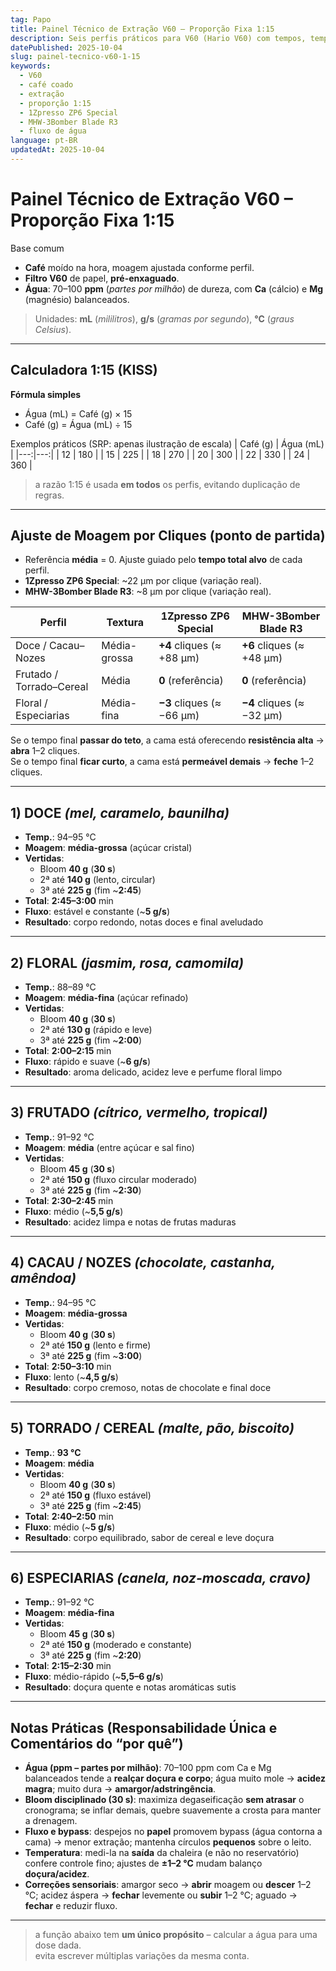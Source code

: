 ```yaml
---
tag: Papo
title: Painel Técnico de Extração V60 — Proporção Fixa 1:15
description: Seis perfis práticos para V60 (Hario V60) com tempos, temperaturas e fluxos, além de tabela de cliques para 1Zpresso ZP6 Special e MHW-3Bomber Blade R3.
datePublished: 2025-10-04
slug: painel-tecnico-v60-1-15
keywords:
  - V60
  - café coado
  - extração
  - proporção 1:15
  - 1Zpresso ZP6 Special
  - MHW-3Bomber Blade R3
  - fluxo de água
language: pt-BR
updatedAt: 2025-10-04
---
```


# Painel Técnico de Extração V60 – Proporção Fixa 1:15

Base comum

- **Café** moído na hora, moagem ajustada conforme perfil.
- **Filtro V60** de papel, **pré-enxaguado**.
- **Água**: 70–100 **ppm** (_partes por milhão_) de dureza, com **Ca** (cálcio) e **Mg** (magnésio) balanceados.

> Unidades: **mL** (_mililitros_), **g/s** (_gramas por segundo_), **°C** (_graus Celsius_).

---

## Calculadora 1:15 (KISS)

**Fórmula simples**

- Água (mL) = Café (g) × 15
- Café (g) = Água (mL) ÷ 15

Exemplos práticos (SRP: apenas ilustração de escala)
| Café (g) | Água (mL) |
|---:|---:|
| 12 | 180 |
| 15 | 225 |
| 18 | 270 |
| 20 | 300 |
| 22 | 330 |
| 24 | 360 |

> a razão 1:15 é usada **em todos** os perfis, evitando duplicação de regras.

---

## Ajuste de Moagem por Cliques (ponto de partida)

- Referência **média** = 0. Ajuste guiado pelo **tempo total alvo** de cada perfil.
- **1Zpresso ZP6 Special**: ~22 µm por clique (variação real).
- **MHW-3Bomber Blade R3**: ~8 µm por clique (variação real).

| Perfil                   | Textura      | 1Zpresso ZP6 Special      | MHW-3Bomber Blade R3      |
| ------------------------ | ------------ | ------------------------- | ------------------------- |
| Doce / Cacau–Nozes       | Média-grossa | **+4** cliques (≈ +88 µm) | **+6** cliques (≈ +48 µm) |
| Frutado / Torrado–Cereal | Média        | **0** (referência)        | **0** (referência)        |
| Floral / Especiarias     | Média-fina   | **−3** cliques (≈ −66 µm) | **−4** cliques (≈ −32 µm) |

 
Se o tempo final **passar do teto**, a cama está oferecendo **resistência alta** → **abra** 1–2 cliques.  
Se o tempo final **ficar curto**, a cama está **permeável demais** → **feche** 1–2 cliques.

---

## 1) DOCE _(mel, caramelo, baunilha)_

- **Temp.**: 94–95 °C
- **Moagem**: **média-grossa** (açúcar cristal)
- **Vertidas**:
  - Bloom **40 g** (**30 s**)
  - 2ª até **140 g** (lento, circular)
  - 3ª até **225 g** (fim ~**2:45**)
- **Total**: **2:45–3:00** min
- **Fluxo**: estável e constante (~**5 g/s**)
- **Resultado**: corpo redondo, notas doces e final aveludado

---

## 2) FLORAL _(jasmim, rosa, camomila)_

- **Temp.**: 88–89 °C
- **Moagem**: **média-fina** (açúcar refinado)
- **Vertidas**:
  - Bloom **40 g** (**30 s**)
  - 2ª até **130 g** (rápido e leve)
  - 3ª até **225 g** (fim ~**2:00**)
- **Total**: **2:00–2:15** min
- **Fluxo**: rápido e suave (~**6 g/s**)
- **Resultado**: aroma delicado, acidez leve e perfume floral limpo

---

## 3) FRUTADO _(cítrico, vermelho, tropical)_

- **Temp.**: 91–92 °C
- **Moagem**: **média** (entre açúcar e sal fino)
- **Vertidas**:
  - Bloom **45 g** (**30 s**)
  - 2ª até **150 g** (fluxo circular moderado)
  - 3ª até **225 g** (fim ~**2:30**)
- **Total**: **2:30–2:45** min
- **Fluxo**: médio (~**5,5 g/s**)
- **Resultado**: acidez limpa e notas de frutas maduras

---

## 4) CACAU / NOZES _(chocolate, castanha, amêndoa)_

- **Temp.**: 94–95 °C
- **Moagem**: **média-grossa**
- **Vertidas**:
  - Bloom **40 g** (**30 s**)
  - 2ª até **150 g** (lento e firme)
  - 3ª até **225 g** (fim ~**3:00**)
- **Total**: **2:50–3:10** min
- **Fluxo**: lento (~**4,5 g/s**)
- **Resultado**: corpo cremoso, notas de chocolate e final doce

---

## 5) TORRADO / CEREAL _(malte, pão, biscoito)_

- **Temp.**: **93 °C**
- **Moagem**: **média**
- **Vertidas**:
  - Bloom **40 g** (**30 s**)
  - 2ª até **150 g** (fluxo estável)
  - 3ª até **225 g** (fim ~**2:45**)
- **Total**: **2:40–2:50** min
- **Fluxo**: médio (~**5 g/s**)
- **Resultado**: corpo equilibrado, sabor de cereal e leve doçura

---

## 6) ESPECIARIAS _(canela, noz-moscada, cravo)_

- **Temp.**: 91–92 °C
- **Moagem**: **média-fina**
- **Vertidas**:
  - Bloom **45 g** (**30 s**)
  - 2ª até **150 g** (moderado e constante)
  - 3ª até **225 g** (fim ~**2:20**)
- **Total**: **2:15–2:30** min
- **Fluxo**: médio-rápido (~**5,5–6 g/s**)
- **Resultado**: doçura quente e notas aromáticas sutis

---

## Notas Práticas (Responsabilidade Única e Comentários do “por quê”)

- **Água (ppm – partes por milhão)**: 70–100 ppm com Ca e Mg balanceados tende a **realçar doçura e corpo**; água muito mole → **acidez magra**; muito dura → **amargor/adstringência**.
- **Bloom disciplinado (30 s)**: maximiza degaseificação **sem atrasar** o cronograma; se inflar demais, quebre suavemente a crosta para manter a drenagem.
- **Fluxo e bypass**: despejos no **papel** promovem bypass (água contorna a cama) → menor extração; mantenha círculos **pequenos** sobre o leito.
- **Temperatura**: medi-la na **saída** da chaleira (e não no reservatório) confere controle fino; ajustes de **±1–2 °C** mudam balanço **doçura/acidez**.
- **Correções sensoriais**: amargor seco → **abrir** moagem ou **descer** 1–2 °C; acidez áspera → **fechar** levemente ou **subir** 1–2 °C; aguado → **fechar** e reduzir fluxo.

---



> a função abaixo tem **um único propósito** – calcular a água para uma dose dada.  
> evita escrever múltiplas variações da mesma conta.

<script>
  // Calculadora 1:15
  const dose = document.getElementById('dose');
  const water = document.getElementById('water');
  const copyRatio = document.getElementById('copyRatio');
  const fmt = v => (Math.round(v*10)/10).toString().replace('.', ',');

  function updateWater(){
    const d = parseFloat(dose.value || '15');
    const ml = d * 15;
    water.textContent = fmt(ml);
  }
  dose.addEventListener('input', updateWater);
  updateWater();

  copyRatio.addEventListener('click', () => {
    const d = parseFloat(dose.value || '15');
    const ml = d * 15;
    const t = `Proporção 1:15 → ${d} g café : ${fmt(ml)} mL água`;
    navigator.clipboard.writeText(t)
      .then(()=>copyRatio.textContent='Copiado!')
      .catch(()=>{});
    setTimeout(()=>copyRatio.textContent='Copiar 1:15',1200);
  });

  // Copiar receita em texto simples
  document.querySelectorAll('.card .copy').forEach(btn=>{
    btn.addEventListener('click', ev=>{
      const card = ev.target.closest('.card');
      const meta = {
        nome: card.dataset.name,
        temp: card.dataset.temp,
        moagem: card.dataset.grind,
        bloom: card.dataset.bloom,
        p2: card.dataset.p2,
        p3: card.dataset.p3,
        total: card.dataset.time,
        fluxo: card.dataset.flow,
        notas: card.dataset.notes
      };
      const out = [
        `V60 – ${meta.nome} (1:15)`,
        `Temp.: ${meta.temp}`,
        `Moagem: ${meta.moagem}`,
        `Vertidas:`,
        ` • Bloom ${meta.bloom}`,
        ` • 2ª ${meta.p2}`,
        ` • 3ª ${meta.p3}`,
        `Total: ${meta.total} min`,
        `Fluxo: ${meta.fluxo}`,
        `Resultado: ${meta.notas}`
      ].join('\n');
      navigator.clipboard.writeText(out)
        .then(()=>{
          btn.textContent = 'Receita copiada!';
          setTimeout(()=>btn.textContent='Copiar receita',1200);
        })
        .catch(()=>{});
    });
  });
</script>

